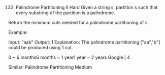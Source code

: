 132. Palindrome Partitioning II
Hard
Given a string s, partition s such that every substring of the partition is a palindrome.

Return the minimum cuts needed for a palindrome partitioning of s.

Example:

Input: "aab"
Output: 1
Explanation: The palindrome partitioning ["aa","b"] could be produced using 1 cut.

0 ~ 6 months6 months ~ 1 year1 year ~ 2 years
Google | 4

Similar:
Palindrome Partitioning Medium
